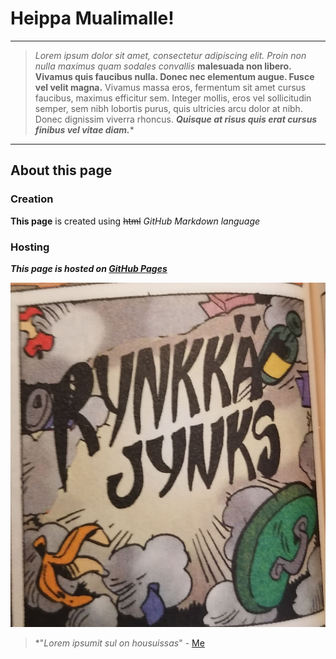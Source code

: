 # Heippa Mualimalle!
***
> _Lorem ipsum dolor sit amet, consectetur adipiscing elit. Proin non nulla maximus quam sodales convallis_
>**malesuada non libero. Vivamus quis faucibus nulla. Donec nec elementum augue. Fusce vel velit magna.**
>Vivamus massa eros, fermentum sit amet cursus faucibus, maximus efficitur sem. Integer mollis, eros vel 
>sollicitudin semper, sem nibh lobortis purus, quis ultricies arcu dolor at nibh. Donec dignissim viverra 
>rhoncus. ***Quisque at risus quis erat cursus finibus vel vitae diam.***\*

***
## About this page
### Creation
**This page** is created using ~~html~~ _GitHub Markdown language_
### Hosting
***This page is hosted on [GitHub Pages](https://pages.github.com/)***

![Here is just a random pic of a sound that a crashing grand piano makes, according to a Donald Duck comic](./Kuvat/rynkkajynks.jpg)

> *"_Lorem ipsumit sul on housuissas_" - [Me](https://github.com/Jylant)
